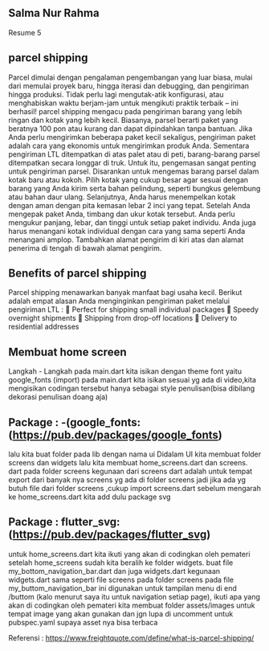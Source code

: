 ## Salma Nur Rahma 
Resume 5

## parcel shipping ##
Parcel dimulai dengan pengalaman pengembangan yang luar biasa, mulai dari memulai proyek baru, hingga iterasi dan debugging, dan pengiriman hingga produksi. Tidak perlu lagi mengutak-atik konfigurasi, atau menghabiskan waktu berjam-jam untuk mengikuti praktik terbaik – ini berhasil!
parcel shipping mengacu pada pengiriman barang yang lebih ringan dan kotak yang lebih kecil. Biasanya, parsel berarti paket yang beratnya 100 pon atau kurang dan dapat dipindahkan tanpa bantuan. Jika Anda perlu mengirimkan beberapa paket kecil sekaligus, pengiriman paket adalah cara yang ekonomis untuk mengirimkan produk Anda.
Sementara pengiriman LTL ditempatkan di atas palet atau di peti, barang-barang parsel ditempatkan secara longgar di truk. Untuk itu, pengemasan sangat penting untuk pengiriman parsel. Disarankan untuk mengemas barang parsel dalam kotak baru atau kokoh. Pilih kotak yang cukup besar agar sesuai dengan barang yang Anda kirim serta bahan pelindung, seperti bungkus gelembung atau bahan daur ulang. Selanjutnya, Anda harus menempelkan kotak dengan aman dengan pita kemasan lebar 2 inci yang tepat.
Setelah Anda mengepak paket Anda, timbang dan ukur kotak tersebut. Anda perlu mengukur panjang, lebar, dan tinggi untuk setiap paket individu. Anda juga harus menangani kotak individual dengan cara yang sama seperti Anda menangani amplop. Tambahkan alamat pengirim di kiri atas dan alamat penerima di tengah di bawah alamat pengirim.

## Benefits of parcel shipping ##
Parcel shipping menawarkan banyak manfaat bagi usaha kecil. Berikut adalah empat alasan Anda menginginkan pengiriman paket melalui pengiriman LTL :
	Perfect for shipping small individual packages
	Speedy overnight shipments
	Shipping from drop-off locations
	Delivery to residential addresses

## Membuat home screen ##
Langkah - Langkah
pada main.dart kita isikan dengan theme font yaitu google_fonts (import)
pada main.dart kita isikan sesuai yg ada di video,kita mengisikan codingan tersebut hanya sebagai style penulisan(bisa dibilang dekorasi penulisan doang aja)

## Package : -(google_fonts: (https://pub.dev/packages/google_fonts) ##

lalu kita buat folder pada lib dengan nama ui Didalam UI kita membuat folder screens dan widgets
lalu kita membuat home_screens.dart dan screens. dart pada folder screens kegunaan dari screens dart adalah untuk tempat export dari banyak nya screens yg ada di folder screens jadi jika ada yg butuh file dari folder screens ,cukup import screens.dart sebelum mengarah ke home_screens.dart kita add dulu package svg

## Package : flutter_svg: (https://pub.dev/packages/flutter_svg) ##

untuk home_screens.dart kita ikuti yang akan di codingkan oleh pemateri 
setelah home_screens sudah kita beralih ke folder widgets.
buat file my_bottom_navigation_bar.dart dan juga widgets.dart kegunaan widgets.dart sama seperti file screens pada folder screens pada file my_buttom_navigation_bar ini digunakan untuk tampilan menu di end /buttom (kalo menurut saya itu untuk navigation setiap page), ikuti apa yang akan di codingkan oleh pemateri kita membuat folder assets/images untuk tempat image yang akan gunakan dan jgn lupa di uncomment untuk pubspec.yaml supaya asset nya bisa terbaca

Referensi : https://www.freightquote.com/define/what-is-parcel-shipping/
